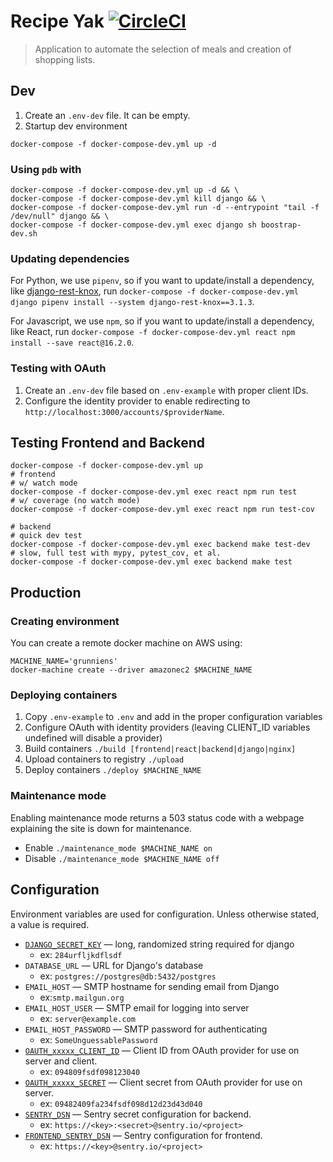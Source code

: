 # Recipe Yak [![CircleCI](https://circleci.com/gh/recipeyak/recipeyak.svg?style=svg)](https://circleci.com/gh/recipeyak/recipeyak)
> Application to automate the selection of meals and creation of shopping lists.

## Dev
1. Create an `.env-dev` file. It can be empty.
2. Startup dev environment
```
docker-compose -f docker-compose-dev.yml up -d
```

### Using `pdb` with
```
docker-compose -f docker-compose-dev.yml up -d && \
docker-compose -f docker-compose-dev.yml kill django && \
docker-compose -f docker-compose-dev.yml run -d --entrypoint "tail -f /dev/null" django && \
docker-compose -f docker-compose-dev.yml exec django sh boostrap-dev.sh
```

### Updating dependencies
For Python, we use `pipenv`, so if you want to update/install a dependency, like [django-rest-knox][drknox], run `docker-compose -f docker-compose-dev.yml django pipenv install --system django-rest-knox==3.1.3`.

For Javascript, we use `npm`, so if you want to update/install a dependency, like React, run `docker-compose -f docker-compose-dev.yml react npm install --save react@16.2.0`.

### Testing with OAuth
1. Create an `.env-dev` file based on `.env-example` with proper client IDs.
2. Configure the identity provider to enable redirecting to `http://localhost:3000/accounts/$providerName`.

## Testing Frontend and Backend

```
docker-compose -f docker-compose-dev.yml up
# frontend
# w/ watch mode
docker-compose -f docker-compose-dev.yml exec react npm run test
# w/ coverage (no watch mode)
docker-compose -f docker-compose-dev.yml exec react npm run test-cov

# backend
# quick dev test
docker-compose -f docker-compose-dev.yml exec backend make test-dev
# slow, full test with mypy, pytest_cov, et al.
docker-compose -f docker-compose-dev.yml exec backend make test
```

## Production
### Creating environment
You can create a remote docker machine on AWS using:
```
MACHINE_NAME='grunniens'
docker-machine create --driver amazonec2 $MACHINE_NAME
```

### Deploying containers

1. Copy `.env-example` to `.env` and add in the proper configuration variables
2. Configure OAuth with identity providers (leaving CLIENT_ID variables undefined will disable a provider)
3. Build containers `./build [frontend|react|backend|django|nginx]`
4. Upload containers to registry `./upload`
5. Deploy containers `./deploy $MACHINE_NAME`

### Maintenance mode

Enabling maintenance mode returns a 503 status code with a webpage explaining the site is down for maintenance.

- Enable `./maintenance_mode $MACHINE_NAME on`
- Disable `./maintenance_mode $MACHINE_NAME off`

## Configuration
Environment variables are used for configuration. Unless otherwise stated, a value is required.

- [`DJANGO_SECRET_KEY`][django-secret] — long, randomized string required for django
    + ex: `284urfljkdflsdf`
- `DATABASE_URL` — URL for Django's database
    + ex: `postgres://postgres@db:5432/postgres`
- `EMAIL_HOST` — SMTP hostname for sending email from Django
    + ex:`smtp.mailgun.org`
- `EMAIL_HOST_USER` — SMTP email for logging into server
    + ex: `server@example.com`
- `EMAIL_HOST_PASSWORD` — SMTP password for authenticating
    + ex: `SomeUnguessablePassword`
-   [`OAUTH_xxxxx_CLIENT_ID`][github-oauth] — Client ID from OAuth provider for use on server and client.
    +   ex: `094809fsdf098123040`
- [`OAUTH_xxxxx_SECRET`][github-oauth] — Client secret from OAuth provider for use on server.
    + ex: `09482409fa234fsdf098d12d23d43d040`
- [`SENTRY_DSN`][sentry-dsn] — Sentry secret configuration for backend.
    + ex: `https://<key>:<secret>@sentry.io/<project>`
- [`FRONTEND_SENTRY_DSN`][sentry-dsn] — Sentry configuration for frontend.
    + ex: `https://<key>@sentry.io/<project>`

[0]: https://docs.docker.com/engine/reference/builder/#dockerignore-file
[django-secret]: https://docs.djangoproject.com/en/dev/ref/settings/#std:setting-SECRET_KEY
[sentry-dsn]: https://docs.sentry.io/quickstart/#about-the-dsn
[github-redirect-uri]: https://developer.github.com/apps/building-oauth-apps/authorization-options-for-oauth-apps/#redirect-urls
[github-oauth]: https://developer.github.com/apps/building-oauth-apps/authorization-options-for-oauth-apps/#web-application-flow
[drknox]: https://github.com/James1345/django-rest-knox
